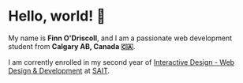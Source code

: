 # Hello, world! 👋

My name is **Finn O'Driscoll**, and I am a passionate web development student from **Calgary AB, Canada 🇨🇦**.

I am corrently enrolled in my second year of  [Interactive Design - Web Design & Development](https://www.sait.ca/programs-and-courses/diplomas/interactive-design-web-design-and-development) at [SAIT](https://www.sait.ca/).

